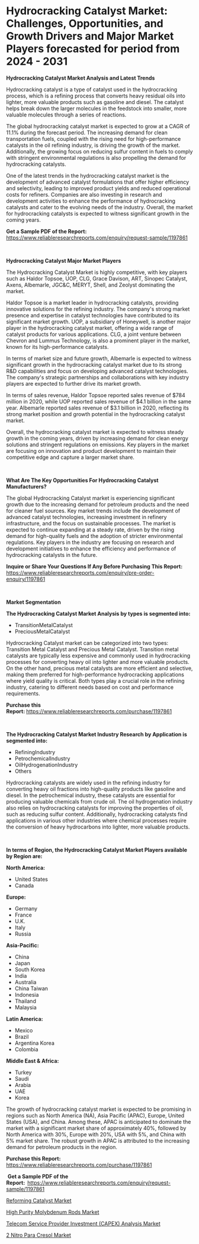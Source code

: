 <p><h1>Hydrocracking Catalyst Market: Challenges, Opportunities, and Growth Drivers and Major Market Players forecasted for period from 2024 - 2031</h1></p><p><strong>Hydrocracking Catalyst Market Analysis and Latest Trends</strong></p>
<p><p>Hydrocracking catalyst is a type of catalyst used in the hydrocracking process, which is a refining process that converts heavy residual oils into lighter, more valuable products such as gasoline and diesel. The catalyst helps break down the larger molecules in the feedstock into smaller, more valuable molecules through a series of reactions.</p><p>The global hydrocracking catalyst market is expected to grow at a CAGR of 11.1% during the forecast period. The increasing demand for clean transportation fuels, coupled with the rising need for high-performance catalysts in the oil refining industry, is driving the growth of the market. Additionally, the growing focus on reducing sulfur content in fuels to comply with stringent environmental regulations is also propelling the demand for hydrocracking catalysts.</p><p>One of the latest trends in the hydrocracking catalyst market is the development of advanced catalyst formulations that offer higher efficiency and selectivity, leading to improved product yields and reduced operational costs for refiners. Companies are also investing in research and development activities to enhance the performance of hydrocracking catalysts and cater to the evolving needs of the industry. Overall, the market for hydrocracking catalysts is expected to witness significant growth in the coming years.</p></p>
<p><strong>Get a Sample PDF of the Report:&nbsp;</strong> <a href="https://www.reliableresearchreports.com/enquiry/request-sample/1197861">https://www.reliableresearchreports.com/enquiry/request-sample/1197861</a></p>
<p>&nbsp;</p>
<p><strong>Hydrocracking Catalyst Major Market Players</strong></p>
<p><p>The Hydrocracking Catalyst Market is highly competitive, with key players such as Haldor Topsoe, UOP, CLG, Grace Davison, ART, Sinopec Catalyst, Axens, Albemarle, JGC&C, MERYT, Shell, and Zeolyst dominating the market. </p><p>Haldor Topsoe is a market leader in hydrocracking catalysts, providing innovative solutions for the refining industry. The company's strong market presence and expertise in catalyst technologies have contributed to its significant market growth. UOP, a subsidiary of Honeywell, is another major player in the hydrocracking catalyst market, offering a wide range of catalyst products for various applications. CLG, a joint venture between Chevron and Lummus Technology, is also a prominent player in the market, known for its high-performance catalysts.</p><p>In terms of market size and future growth, Albemarle is expected to witness significant growth in the hydrocracking catalyst market due to its strong R&D capabilities and focus on developing advanced catalyst technologies. The company's strategic partnerships and collaborations with key industry players are expected to further drive its market growth.</p><p>In terms of sales revenue, Haldor Topsoe reported sales revenue of $784 million in 2020, while UOP reported sales revenue of $4.1 billion in the same year. Albemarle reported sales revenue of $3.1 billion in 2020, reflecting its strong market position and growth potential in the hydrocracking catalyst market.</p><p>Overall, the hydrocracking catalyst market is expected to witness steady growth in the coming years, driven by increasing demand for clean energy solutions and stringent regulations on emissions. Key players in the market are focusing on innovation and product development to maintain their competitive edge and capture a larger market share.</p></p>
<p>&nbsp;</p>
<p><strong>What Are The Key Opportunities For Hydrocracking Catalyst Manufacturers?</strong></p>
<p><p>The global Hydrocracking Catalyst market is experiencing significant growth due to the increasing demand for petroleum products and the need for cleaner fuel sources. Key market trends include the development of advanced catalyst technologies, increasing investment in refinery infrastructure, and the focus on sustainable processes. The market is expected to continue expanding at a steady rate, driven by the rising demand for high-quality fuels and the adoption of stricter environmental regulations. Key players in the industry are focusing on research and development initiatives to enhance the efficiency and performance of hydrocracking catalysts in the future.</p></p>
<p><strong>Inquire or Share Your Questions If Any Before Purchasing This Report:</strong> <a href="https://www.reliableresearchreports.com/enquiry/pre-order-enquiry/1197861">https://www.reliableresearchreports.com/enquiry/pre-order-enquiry/1197861</a></p>
<p>&nbsp;</p>
<p><strong>Market Segmentation</strong></p>
<p><strong>The Hydrocracking Catalyst Market Analysis by types is segmented into:</strong></p>
<p><ul><li>TransitionMetalCatalyst</li><li>PreciousMetalCatalyst</li></ul></p>
<p><p>Hydrocracking Catalyst market can be categorized into two types: Transition Metal Catalyst and Precious Metal Catalyst. Transition metal catalysts are typically less expensive and commonly used in hydrocracking processes for converting heavy oil into lighter and more valuable products. On the other hand, precious metal catalysts are more efficient and selective, making them preferred for high-performance hydrocracking applications where yield quality is critical. Both types play a crucial role in the refining industry, catering to different needs based on cost and performance requirements.</p></p>
<p><strong>Purchase this Report:&nbsp;</strong><a href="https://www.reliableresearchreports.com/purchase/1197861">https://www.reliableresearchreports.com/purchase/1197861</a></p>
<p>&nbsp;</p>
<p><strong>The Hydrocracking Catalyst Market Industry Research by Application is segmented into:</strong></p>
<p><ul><li>RefiningIndustry</li><li>PetrochemicalIndustry</li><li>OilHydrogenationIndustry</li><li>Others</li></ul></p>
<p><p>Hydrocracking catalysts are widely used in the refining industry for converting heavy oil fractions into high-quality products like gasoline and diesel. In the petrochemical industry, these catalysts are essential for producing valuable chemicals from crude oil. The oil hydrogenation industry also relies on hydrocracking catalysts for improving the properties of oil, such as reducing sulfur content. Additionally, hydrocracking catalysts find applications in various other industries where chemical processes require the conversion of heavy hydrocarbons into lighter, more valuable products.</p></p>
<p>&nbsp;</p>
<p><strong>In terms of Region, the Hydrocracking Catalyst Market Players available by Region are:</strong></p>
<p>
    <p> <strong> North America: </strong>
        <ul>
            <li>United States</li>
            <li>Canada</li>
        </ul>
        </p> 
    <p> <strong> Europe: </strong>
        <ul>
            <li>Germany</li>
            <li>France</li>
            <li>U.K.</li>
            <li>Italy</li>
            <li>Russia</li>
        </ul>
        </p> 
    <p> <strong> Asia-Pacific: </strong>
        <ul>
            <li>China</li>
            <li>Japan</li>
            <li>South Korea</li>
            <li>India</li>
            <li>Australia</li>
            <li>China Taiwan</li>
            <li>Indonesia</li>
            <li>Thailand</li>
            <li>Malaysia</li>
        </ul>
        </p> 
    <p> <strong> Latin America: </strong>
        <ul>
            <li>Mexico</li>
            <li>Brazil</li>
            <li>Argentina Korea</li>
            <li>Colombia</li>
        </ul>
        </p> 
    <p> <strong> Middle East & Africa: </strong>
        <ul>
            <li>Turkey</li>
            <li>Saudi</li>
            <li>Arabia</li>
            <li>UAE</li>
            <li>Korea</li>
        </ul>
    </p>
    </p>
<p><p>The growth of hydrocracking catalyst market is expected to be promising in regions such as North America (NA), Asia Pacific (APAC), Europe, United States (USA), and China. Among these, APAC is anticipated to dominate the market with a significant market share of approximately 40%, followed by North America with 30%, Europe with 20%, USA with 5%, and China with 5% market share. The robust growth in APAC is attributed to the increasing demand for petroleum products in the region.</p></p>
<p><strong>Purchase this Report: </strong><a href="https://www.reliableresearchreports.com/purchase/1197861">https://www.reliableresearchreports.com/purchase/1197861</a></p>
<p>&nbsp;<strong>Get a Sample PDF of the Report:&nbsp;&nbsp;</strong><a href="https://www.reliableresearchreports.com/enquiry/request-sample/1197861">https://www.reliableresearchreports.com/enquiry/request-sample/1197861</a></p>
<p><strong></strong></p>
<p><p><a href="https://github.com/Whitneyboyettebo9kiw7yr13/Market-Research-Report-List-1/blob/main/reforming-catalyst-market.md">Reforming Catalyst Market</a></p><p><a href="https://issuu.com/reportprime-2/docs/high-purity-molybdenum-rods-market-size-2030.pptx">High Purity Molybdenum Rods Market</a></p><p><a href="https://issuu.com/reportprime-2/docs/telecom-service-provider-investment-capex-analysis">Telecom Service Provider Investment (CAPEX) Analysis Market</a></p><p><a href="https://github.com/sonuprakash1/Market-Research-Report-List-1/blob/main/2-nitro-para-cresol-market.md">2 Nitro Para Cresol Market</a></p></p>